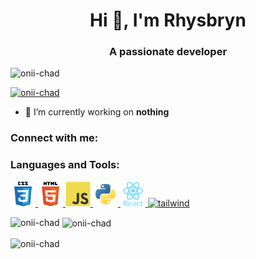 <h1 align="center">Hi 👋, I'm Rhysbryn</h1>
<h3 align="center">A passionate developer</h3>

<p align="left"> <img src="https://komarev.com/ghpvc/?username=onii-chad&label=Profile%20views&color=0e75b6&style=flat" alt="onii-chad" /> </p>

<p align="left"> <a href="https://github.com/ryo-ma/github-profile-trophy"><img src="https://github-profile-trophy.vercel.app/?username=onii-chad" alt="onii-chad" /></a> </p>

- 🔭 I’m currently working on **nothing**

<h3 align="left">Connect with me:</h3>
<p align="left">
</p>

<h3 align="left">Languages and Tools:</h3>
<p align="left"> <a href="https://www.w3schools.com/css/" target="_blank" rel="noreferrer"> <img src="https://raw.githubusercontent.com/devicons/devicon/master/icons/css3/css3-original-wordmark.svg" alt="css3" width="40" height="40"/> </a> <a href="https://www.w3.org/html/" target="_blank" rel="noreferrer"> <img src="https://raw.githubusercontent.com/devicons/devicon/master/icons/html5/html5-original-wordmark.svg" alt="html5" width="40" height="40"/> </a> <a href="https://developer.mozilla.org/en-US/docs/Web/JavaScript" target="_blank" rel="noreferrer"> <img src="https://raw.githubusercontent.com/devicons/devicon/master/icons/javascript/javascript-original.svg" alt="javascript" width="40" height="40"/> </a> <a href="https://www.python.org" target="_blank" rel="noreferrer"> <img src="https://raw.githubusercontent.com/devicons/devicon/master/icons/python/python-original.svg" alt="python" width="40" height="40"/> </a> <a href="https://reactjs.org/" target="_blank" rel="noreferrer"> <img src="https://raw.githubusercontent.com/devicons/devicon/master/icons/react/react-original-wordmark.svg" alt="react" width="40" height="40"/> </a> <a href="https://tailwindcss.com/" target="_blank" rel="noreferrer"> <img src="https://www.vectorlogo.zone/logos/tailwindcss/tailwindcss-icon.svg" alt="tailwind" width="40" height="40"/> </a> </p>

<p><img align="left" src="https://github-readme-stats.vercel.app/api/top-langs?username=onii-chad&show_icons=true&locale=en&layout=compact" alt="onii-chad" /></p>

<p>&nbsp;<img align="center" src="https://github-readme-stats.vercel.app/api?username=onii-chad&show_icons=true&locale=en" alt="onii-chad" /></p>

<p><img align="center" src="https://github-readme-streak-stats.herokuapp.com/?user=onii-chad&" alt="onii-chad" /></p>

